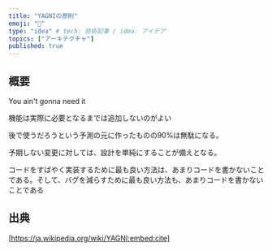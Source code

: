 ```yaml
---
title: "YAGNIの原則"
emoji: "💭"
type: "idea" # tech: 技術記事 / idea: アイデア
topics: ["アーキテクチャ"]
published: true
---
```


## 概要

You ain't gonna need it

機能は実際に必要となるまでは追加しないのがよい

後で使うだろうという予測の元に作ったものの90%は無駄になる。

予期しない変更に対しては、設計を単純にすることが備えとなる。

コードをすばやく実装するために最も良い方法は、あまりコードを書かないことである。そして、バグを減らすために最も良い方法も、あまりコードを書かないことである

## 出典

[https://ja.wikipedia.org/wiki/YAGNI:embed:cite]